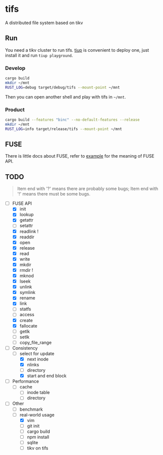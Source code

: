 # tifs
A distributed file system based on tikv

## Run

You need a tikv cluster to run tifs. [tiup](https://github.com/pingcap/tiup) is convenient to deploy one, just install it and run `tiup playground`.

### Develop

```bash
cargo build
mkdir ~/mnt
RUST_LOG=debug target/debug/tifs --mount-point ~/mnt
```

Then you can open another shell and play with tifs in `~/mnt`.

### Product

```bash
cargo build --features "binc" --no-default-features --release
mkdir ~/mnt
RUST_LOG=info target/release/tifs --mount-point ~/mnt
```

## FUSE
There is little docs about FUSE, refer to [example](https://github.com/cberner/fuser/blob/master/examples/simple.rs) for the meaning of FUSE API. 

## TODO

> Item end with '?' means there are probably some bugs; Item end with '!' means there must be some bugs.

- [ ] FUSE API
    - [x] init
    - [x] lookup
    - [x] getattr
    - [ ] setattr
    - [x] readlink !
    - [x] readdir
    - [x] open
    - [x] release
    - [x] read
    - [x] write
    - [x] mkdir
    - [x] rmdir !
    - [x] mknod
    - [x] lseek
    - [x] unlink
    - [x] symlink
    - [x] rename
    - [x] link
    - [ ] statfs
    - [ ] access
    - [x] create
    - [x] fallocate
    - [ ] getlk
    - [ ] setlk 
    - [ ] copy_file_range

- [ ] Consistency
    - [ ] select for update
        - [x] next inode
        - [x] nlinks
        - [ ] directory
        - [x] start and end block

- [ ] Performance
    - [ ] cache
        - [ ] inode table
        - [ ] directory

- [ ] Other
    - [ ] benchmark
    - [ ] real-world usage
        - [x] vim
        - [ ] git init
        - [ ] cargo build
        - [ ] npm install
        - [ ] sqlite
        - [ ] tikv on tifs